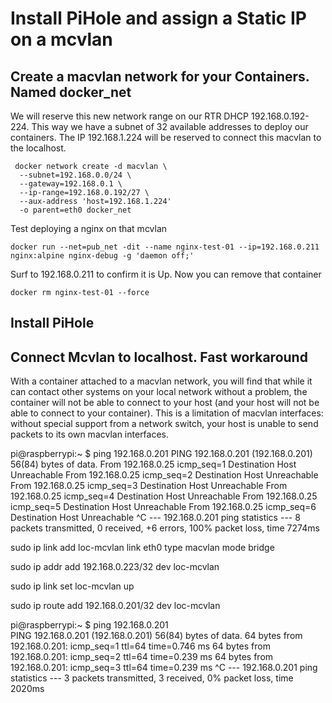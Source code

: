 # Install PiHole and assign a Static IP on a mcvlan

## Create a macvlan network for your Containers. Named docker_net
We will reserve this new network range on our RTR DHCP 192.168.0.192-224. This way we have a subnet of 32 available addresses to deploy our containers. The IP 192.168.1.224 will be reserved to connect this macvlan to the localhost.

```
 docker network create -d macvlan \
  --subnet=192.168.0.0/24 \
  --gateway=192.168.0.1 \
  --ip-range=192.168.0.192/27 \
  --aux-address 'host=192.168.1.224'
  -o parent=eth0 docker_net
```

Test deploying a nginx on that mcvlan
```
docker run --net=pub_net -dit --name nginx-test-01 --ip=192.168.0.211 nginx:alpine nginx-debug -g 'daemon off;'
```

Surf to 192.168.0.211 to confirm it is Up. Now you can remove that container
```
docker rm nginx-test-01 --force
```

## Install PiHole




## Connect Mcvlan to localhost. Fast workaround
With a container attached to a macvlan network, you will find that while it can contact other systems on your local network without a problem, the container will not be able to connect to your host (and your host will not be able to connect to your container). This is a limitation of macvlan interfaces: without special support from a network switch, your host is unable to send packets to its own macvlan interfaces.

pi@raspberrypi:~ $ ping 192.168.0.201
PING 192.168.0.201 (192.168.0.201) 56(84) bytes of data.
From 192.168.0.25 icmp_seq=1 Destination Host Unreachable
From 192.168.0.25 icmp_seq=2 Destination Host Unreachable
From 192.168.0.25 icmp_seq=3 Destination Host Unreachable
From 192.168.0.25 icmp_seq=4 Destination Host Unreachable
From 192.168.0.25 icmp_seq=5 Destination Host Unreachable
From 192.168.0.25 icmp_seq=6 Destination Host Unreachable
^C
--- 192.168.0.201 ping statistics ---
8 packets transmitted, 0 received, +6 errors, 100% packet loss, time 7274ms

sudo ip link add loc-mcvlan link eth0 type macvlan mode bridge

sudo ip addr add 192.168.0.223/32 dev loc-mcvlan

sudo ip link set loc-mcvlan up

sudo ip route add 192.168.0.201/32 dev loc-mcvlan


pi@raspberrypi:~ $ ping 192.168.0.201                               
PING 192.168.0.201 (192.168.0.201) 56(84) bytes of data.
64 bytes from 192.168.0.201: icmp_seq=1 ttl=64 time=0.746 ms
64 bytes from 192.168.0.201: icmp_seq=2 ttl=64 time=0.239 ms
64 bytes from 192.168.0.201: icmp_seq=3 ttl=64 time=0.239 ms
^C
--- 192.168.0.201 ping statistics ---
3 packets transmitted, 3 received, 0% packet loss, time 2020ms
